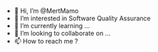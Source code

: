 - 👋 Hi, I’m @MertMamo
- 👀 I’m interested in Software Quality Assurance
- 🌱 I’m currently learning ...
- 💞️ I’m looking to collaborate on ...
- 📫 How to reach me ?

<!---
MertMamo/MertMamo is a ✨ special ✨ repository because its `README.md` (this file) appears on your GitHub profile.
You can click the Preview link to take a look at your changes.
--->
